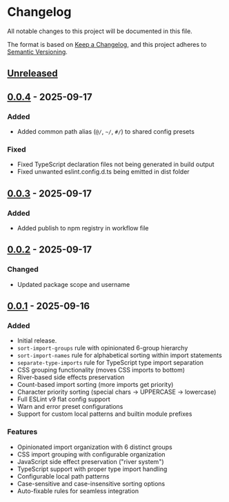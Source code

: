 # Changelog

All notable changes to this project will be documented in this file.

The format is based on [Keep a Changelog](https://keepachangelog.com/en/1.0.0/),
and this project adheres to [Semantic Versioning](https://semver.org/spec/v2.0.0.html).

## [Unreleased]

## [0.0.4] - 2025-09-17

### Added

- Added common path alias (`@/`, `~/`, `#/`) to shared config presets

### Fixed

- Fixed TypeScript declaration files not being generated in build output
- Fixed unwanted eslint.config.d.ts being emitted in dist folder

## [0.0.3] - 2025-09-17

### Added

- Added publish to npm registry in workflow file

## [0.0.2] - 2025-09-17

### Changed

- Updated package scope and username

## [0.0.1] - 2025-09-16

### Added

- Initial release.
- `sort-import-groups` rule with opinionated 6-group hierarchy
- `sort-import-names` rule for alphabetical sorting within import statements
- `separate-type-imports` rule for TypeScript type import separation
- CSS grouping functionality (moves CSS imports to bottom)
- River-based side effects preservation
- Count-based import sorting (more imports get priority)
- Character priority sorting (special chars → UPPERCASE → lowercase)
- Full ESLint v9 flat config support
- Warn and error preset configurations
- Support for custom local patterns and builtin module prefixes

### Features

- Opinionated import organization with 6 distinct groups
- CSS import grouping with configurable organization
- JavaScript side effect preservation ("river system")
- TypeScript support with proper type import handling
- Configurable local path patterns
- Case-sensitive and case-insensitive sorting options
- Auto-fixable rules for seamless integration

[unreleased]: https://github.com/kamiya4047/eslint-plugin-pretty-import/compare/v0.0.4...HEAD
[0.0.4]: https://github.com/kamiya4047/eslint-plugin-pretty-import/releases/tag/v0.0.4
[0.0.3]: https://github.com/kamiya4047/eslint-plugin-pretty-import/releases/tag/v0.0.3
[0.0.2]: https://github.com/kamiya4047/eslint-plugin-pretty-import/releases/tag/v0.0.2
[0.0.1]: https://github.com/kamiya4047/eslint-plugin-pretty-import/releases/tag/v0.0.1
